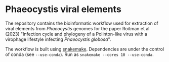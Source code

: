 Phaeocystis viral elements
==========================

The repository contains the bioinformatic workflow used for extraction of viral elements from *Phaeocystis* genomes for the paper Roitman et al (2023) "Infection cycle and phylogeny of a Polinton-like virus with a virophage lifestyle infecting *Phaeocystis globosa*".

The workflow is built using [snakemake](https://snakemake.readthedocs.io/). Dependencies are under the control of conda (see `--use-conda`). Run as `snakemake --cores 10 --use-conda`.
